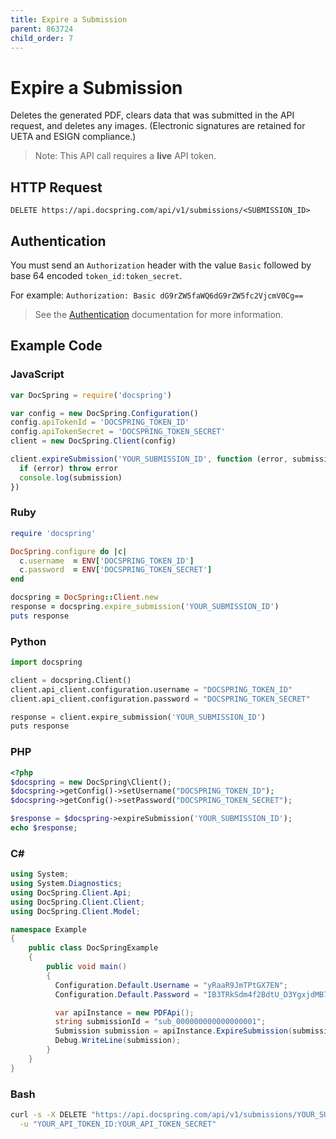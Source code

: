 ```yaml
---
title: Expire a Submission
parent: 863724
child_order: 7
---
```


# Expire a Submission

Deletes the generated PDF, clears data that was submitted in the API request, and deletes any images.
(Electronic signatures are retained for UETA and ESIGN compliance.)

> Note: This API call requires a **live** API token.

## HTTP Request

`DELETE https://api.docspring.com/api/v1/submissions/<SUBMISSION_ID>`

## Authentication

You must send an `Authorization` header with the value `Basic` followed by base 64 encoded `token_id:token_secret`.

For example: `Authorization: Basic dG9rZW5faWQ6dG9rZW5fc2VjcmV0Cg==`

> See the [Authentication](../../install-api-client/authentication) documentation for more information.

## Example Code

### JavaScript

```javascript
var DocSpring = require('docspring')

var config = new DocSpring.Configuration()
config.apiTokenId = 'DOCSPRING_TOKEN_ID'
config.apiTokenSecret = 'DOCSPRING_TOKEN_SECRET'
client = new DocSpring.Client(config)

client.expireSubmission('YOUR_SUBMISSION_ID', function (error, submission) {
  if (error) throw error
  console.log(submission)
})
```

### Ruby

```ruby
require 'docspring'

DocSpring.configure do |c|
  c.username  = ENV['DOCSPRING_TOKEN_ID']
  c.password  = ENV['DOCSPRING_TOKEN_SECRET']
end

docspring = DocSpring::Client.new
response = docspring.expire_submission('YOUR_SUBMISSION_ID')
puts response
```

### Python

```python
import docspring

client = docspring.Client()
client.api_client.configuration.username = "DOCSPRING_TOKEN_ID"
client.api_client.configuration.password = "DOCSPRING_TOKEN_SECRET"

response = client.expire_submission('YOUR_SUBMISSION_ID')
puts response
```

### PHP

```php
<?php
$docspring = new DocSpring\Client();
$docspring->getConfig()->setUsername("DOCSPRING_TOKEN_ID");
$docspring->getConfig()->setPassword("DOCSPRING_TOKEN_SECRET");

$response = $docspring->expireSubmission('YOUR_SUBMISSION_ID');
echo $response;
```

### C#

```csharp
using System;
using System.Diagnostics;
using DocSpring.Client.Api;
using DocSpring.Client.Client;
using DocSpring.Client.Model;

namespace Example
{
    public class DocSpringExample
    {
        public void main()
        {
          Configuration.Default.Username = "yRaaR9JmTPtGX7EN";
          Configuration.Default.Password = "IB3TRkSdm4f2BdtU_D3YgxjdMB7l-r2fOgvxD1Yzwec";

          var apiInstance = new PDFApi();
          string submissionId = "sub_000000000000000001";
          Submission submission = apiInstance.ExpireSubmission(submissionId);
          Debug.WriteLine(submission);
        }
    }
}
```

### Bash

```bash
curl -s -X DELETE "https://api.docspring.com/api/v1/submissions/YOUR_SUBMISSION_ID" \
  -u "YOUR_API_TOKEN_ID:YOUR_API_TOKEN_SECRET"
```